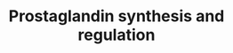---
annotations:
- type: Pathway Ontology
  value: prostaglandin biosynthetic pathway
- type: Pathway Ontology
  value: prostaglandin signaling pathway
authors:
- MaintBot
- Lindarieswijk
- Eweitz
description: ''
last-edited: 2021-05-24
organisms:
- Pan troglodytes
redirect_from:
- /index.php/Pathway:WP877
- /instance/WP877
schema-jsonld:
- '@context': https://schema.org/
  '@id': https://wikipathways.github.io/pathways/WP877.html
  '@type': Dataset
  creator:
    '@type': Organization
    name: WikiPathways
  description: ''
  keywords:
  - PTGIR
  - PTGDS
  - PGF2a
  - TXA2
  - EDN1
  - ANXA6
  - PTGER2
  - PLA2G4A
  - HSD11B2
  - PTGDR
  - PTGS2
  - PTGIS
  - Calcium
  - Cortisol
  - ANXA4
  - ANXA3
  - Progesterone
  - Prostaglandin H2
  - HSD11B1
  - PGE2
  - EDNRA
  - PGI2
  - PTGER3
  - ANXA2
  - HPGD
  - EDNRB
  - ANXA1
  - TBXAS1
  - PRL
  - ANXA8
  - PTGER1
  - SCGB1A1
  - PTGFR
  - LOC457306
  - ANXA5
  - LOC748998
  - Arachidonic Acid
  - S100A6
  - PTGS1
  - PTGER4
  license: CC0
  name: Prostaglandin synthesis and regulation
seo: CreativeWork
title: Prostaglandin synthesis and regulation
wpid: WP877
---